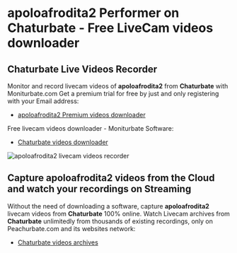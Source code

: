 # apoloafrodita2 Performer on Chaturbate - Free LiveCam videos downloader

## Chaturbate Live Videos Recorder

Monitor and record livecam videos of **apoloafrodita2** from **Chaturbate** with Moniturbate.com
Get a premium trial for free by just and only registering with your Email address:
* [apoloafrodita2 Premium videos downloader](https://moniturbate.com/request-demo-licence-key.html)

Free livecam videos downloader - Moniturbate Software:
* [Chaturbate videos downloader](https://moniturbate.com/moniturbate-download-software.html)

![apoloafrodita2 livecam videos recorder](https://peachurnet.com/templates/moniturbate-software.png)


## Capture apoloafrodita2 videos from the Cloud and watch your recordings on Streaming

Without the need of downloading a software, capture **apoloafrodita2** livecam videos from **Chaturbate** 100% online.
Watch Livecam archives from **Chaturbate** unlimitedly from thousands of existing recordings, only on Peachurbate.com and its websites network:
* [Chaturbate videos archives](https://peachurnet.com/)
